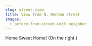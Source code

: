 ```yaml
---
slug: street-view
title: View from N. Rendon street
images:
  - before-from-street-with-neighbor
---
```

Home Sweet Home! (On the right.)
